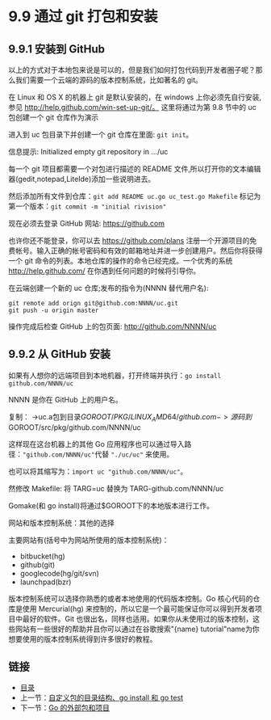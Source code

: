 # 9.9 通过 git 打包和安装

## 9.9.1 安装到 GitHub

以上的方式对于本地包来说是可以的，但是我们如何打包代码到开发者圈子呢？那么我们需要一个云端的源码的版本控制系统，比如著名的 git。

在 Linux 和 OS X 的机器上 git 是默认安装的，在 windows 上你必须先自行安装,参见 http://help.github.com/win-set-up-git/。
这里将通过为第 9.8 节中的 uc 包创建一个 git 仓库作为演示

进入到 uc 包目录下并创建一个 git 仓库在里面: `git init`。

信息提示: Initialized empty git repository in .../uc

每一个 git 项目都需要一个对包进行描述的 README 文件,所以打开你的文本编辑器(gedit,notepad,LiteIde)添加一些说明进去。

然后添加所有文件到仓库：`git add README uc.go uc_test.go Makefile`
标记为第一个版本：`git commit -m "initial rivision"`

现在必须去登录 GitHub 网站: https://github.com

也许你还不能登录，你可以去 https://github.com/plans 注册一个开源项目的免费帐号。输入正确的帐号密码和有效的邮箱地址并进一步创建用户。然后你将获得一个 git 命令的列表。本地仓库的操作的命令已经完成。一个优秀的系统 http://help.github.com/ 在你遇到任何问题的时候将引导你。

在云端创建一个新的 uc 仓库;发布的指令为(NNNN 替代用户名):

```
git remote add orign git@github.com:NNNN/uc.git
git push -u origin master
```

操作完成后检查 GitHub 上的包页面: http://github.com/NNNN/uc

## 9.9.2 从 GitHub 安装

如果有人想你的远端项目到本地机器，打开终端并执行：`go install github.com/NNNN/uc`

NNNN 是你在 GitHub 上的用户名。

复制：
->uc.a包到目录$GOROOT/PKG/LINUX_AMD64/github.com
->源码到$GOROOT/src/pkg/github.com/NNNN/uc

这样现在这台机器上的其他 Go 应用程序也可以通过导入路径：`"github.com/NNNN/uc"`代替 `"./uc/uc"` 来使用。

也可以将其缩写为：`import uc "github.com/NNNN/uc"`。

然修改 Makefile: 将 TARG=uc 替换为 TARG-github.com/NNNN/uc

Gomake(和 go install)将通过$GOROOT下的本地版本进行工作。

网站和版本控制系统：其他的选择

主要网站有(括号中为网站所使用的版本控制系统)：

*	bitbucket(hg)
*	github(git)
*	googlecode(hg/git/svn)
*	launchpad(bzr)

版本控制系统可以选择你熟悉的或者本地使用的代码版本控制。Go 核心代码的仓库是使用 Mercurial(hg) 来控制的，所以它是一个最可能保证你可以得到开发者项目中最好的软件。Git 也很出名，同样也适用。如果你从未使用过的版本控制，这些网站有一些很好的帮助并且你可以通过在谷歌搜索"{name} tutorial"name为你想要使用的版本控制系统得到许多很好的教程。

## 链接

- [目录](directory.md)
- 上一节：[自定义包的目录结构、go install 和 go test](09.8.md)
- 下一节：[Go 的外部包和项目](09.10.md)

